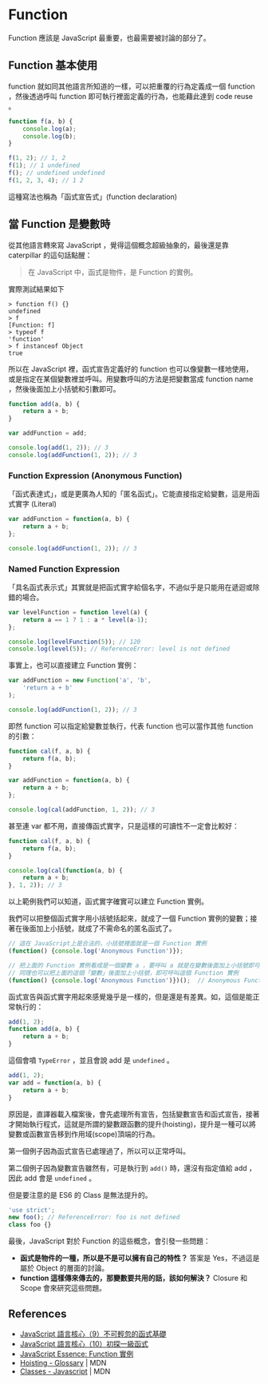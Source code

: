 # Function

Function 應該是 JavaScript 最重要，也最需要被討論的部分了。

## Function 基本使用

function 就如同其他語言所知道的一樣，可以把重覆的行為定義成一個 function ，然後透過呼叫 function 即可執行裡面定義的行為，也能藉此達到 code reuse 。

```javascript
function f(a, b) {
    console.log(a);
    console.log(b);
}

f(1, 2); // 1, 2
f(1); // 1 undefined
f(); // undefined undefined
f(1, 2, 3, 4); // 1 2
```

這種寫法也稱為「函式宣告式」(function declaration)

## 當 Function 是變數時

從其他語言轉來寫 JavaScript ，覺得這個概念超級抽象的，最後還是靠 caterpillar 的這句話點醒：

> 在 JavaScript 中，函式是物件，是 Function 的實例。

實際測試結果如下

    > function f() {}
    undefined
    > f
    [Function: f]
    > typeof f
    'function'
    > f instanceof Object
    true

所以在 JavaScript 裡，函式宣告定義好的 function 也可以像變數一樣地使用，或是指定在某個變數裡並呼叫。用變數呼叫的方法是把變數當成 function name ，然後後面加上小括號和引數即可。

```javascript
function add(a, b) {
    return a + b;
}

var addFunction = add;

console.log(add(1, 2)); // 3
console.log(addFunction(1, 2)); // 3
```

### Function Expression (Anonymous Function)

「函式表達式」，或是更廣為人知的「匿名函式」。它能直接指定給變數，這是用函式實字 (Literal) 

```javascript
var addFunction = function(a, b) {
    return a + b;
};

console.log(addFunction(1, 2)); // 3
```

### Named Function Expression

「具名函式表示式」其實就是把函式實字給個名字，不過似乎是只能用在遞迴或除錯的場合。

```javascript
var levelFunction = function level(a) {
    return a == 1 ? 1 : a * level(a-1);
};

console.log(levelFunction(5)); // 120
console.log(level(5)); // ReferenceError: level is not defined
```

事實上，也可以直接建立 Function 實例：

```javascript
var addFunction = new Function('a', 'b', 
    'return a + b'
);

console.log(addFunction(1, 2)); // 3
```

即然 function 可以指定給變數並執行，代表 function 也可以當作其他 function 的引數：

```javascript
function cal(f, a, b) {
    return f(a, b);
}

var addFunction = function(a, b) {
    return a + b;
};

console.log(cal(addFunction, 1, 2)); // 3
```

甚至連 var 都不用，直接傳函式實字，只是這樣的可讀性不一定會比較好：

```javascript
function cal(f, a, b) {
    return f(a, b);
}

console.log(cal(function(a, b) {
    return a + b;
}, 1, 2)); // 3
```

以上範例我們可以知道，函式實字確實可以建立 Function 實例。

我們可以把整個函式實字用小括號括起來，就成了一個 Function 實例的變數；接著在後面加上小括號，就成了不需命名的匿名函式了。

```javascript
// 這在 JavaScript上是合法的，小括號裡面就是一個 Function 實例
(function() {console.log('Anonymous Function')});

// 把上面的 Function 實例看成是一個變數 a ，要呼叫 a 就是在變數後面加上小括號即可
// 同理也可以把上面的這個「變數」後面加上小括號，即可呼叫這個 Function 實例
(function() {console.log('Anonymous Function')})();  // Anonymous Function
```

函式宣告與函式實字用起來感覺幾乎是一樣的，但是還是有差異。如，這個是能正常執行的：

```javascript
add(1, 2);
function add(a, b) {
    return a + b;
}
```

這個會噴 `TypeError` ，並且會說 add 是 `undefined` 。

```javascript
add(1, 2);
var add = function(a, b) {
    return a + b;
}
```

原因是，直譯器載入檔案後，會先處理所有宣告，包括變數宣告和函式宣告，接著才開始執行程式，這就是所謂的變數跟函數的提升(hoisting)，提升是一種可以將變數或函數宣告移到作用域(scope)頂端的行為。

第一個例子因為函式宣告已處理過了，所以可以正常呼叫。

第二個例子因為變數宣告雖然有，可是執行到 `add()` 時，還沒有指定值給 add ，因此 add 會是 `undefined` 。

但是要注意的是 ES6 的 Class 是無法提升的。

```javascript
'use strict';
new foo(); // ReferenceError: foo is not defined
class foo {}
```

最後，JavaScript 對於 Function 的這些概念，會引發一些問題：

* **函式是物件的一種，所以是不是可以擁有自己的特性？** 答案是 Yes，不過這是屬於 Object 的層面的討論。
* **function 這樣傳來傳去的，那變數要共用的話，該如何解決？** Closure 和 Scope 會來研究這些問題。

## References

* [JavaScript 語言核心（9）不可輕忽的函式基礎](http://www.codedata.com.tw/javascript/essential-javascript-9-function-abc/)
* [JavaScript 語言核心（10）初探一級函式](http://www.codedata.com.tw/javascript/essential-javascript-10-first-class-function/)
* [JavaScript Essence: Function 實例](http://openhome.cc/Gossip/JavaScript/FunctionInstance.html)
* [Hoisting - Glossary](https://developer.mozilla.org/en-US/docs/Glossary/Hoisting) | MDN
* [Classes - Javascript](https://developer.mozilla.org/en/docs/Web/JavaScript/Reference/Classes#Hoisting) | MDN
